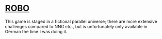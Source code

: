 # [ROBO](https://adam.math.hhu.de/#/g/hhu-adam/robo)

This game is staged in a fictional parallel universe; there are more extensive challenges compared to NNG etc., but is unfortunately only available in German the time I was doing it.
